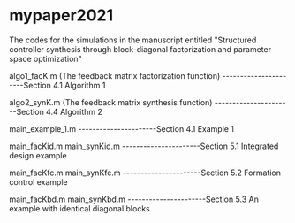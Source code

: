 # mypaper2021
The codes for the simulations in the manuscript entitled "Structured controller synthesis through block-diagonal factorization and parameter space optimization"


algo1_facK.m   (The feedback matrix factorization function)
----------------------Section 4.1 Algorithm 1 

algo2_synK.m   (The feedback matrix synthesis function)
----------------------Section 4.4 Algorithm 2 

main_example_1.m 
----------------------Section 4.1 Example 1

main_facKid.m
main_synKid.m
----------------------Section 5.1 Integrated design example

main_facKfc.m
main_synKfc.m
----------------------Section 5.2 Formation control example

main_facKbd.m 
main_synKbd.m 
----------------------Section 5.3 An example with identical diagonal blocks
